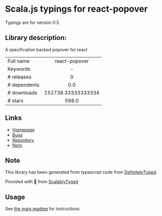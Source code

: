
# Scala.js typings for react-popover

Typings are for version 0.5

## Library description:
A specification backed popover for react

|                    |                 |
| ------------------ | :-------------: |
| Full name          | react-popover |
| Keywords           | - |
| # releases         | 0 |
| # dependents       | 0.0 |
| # downloads        | 152738.33333333334 |
| # stars            | 598.0 |

## Links
- [Homepage](https://github.com/littlebits/react-popover)
- [Bugs](https://github.com/littlebits/react-popover/issues)
- [Repository](https://github.com/littlebits/react-popover)
- [Npm](https://www.npmjs.com/package/react-popover)
    


## Note
This library has been generated from typescript code from [DefinitelyTyped](https://definitelytyped.org).

Provided with :purple_heart: from [ScalablyTyped](https://github.com/oyvindberg/ScalablyTyped)

## Usage
See [the main readme](../../readme.md) for instructions.


